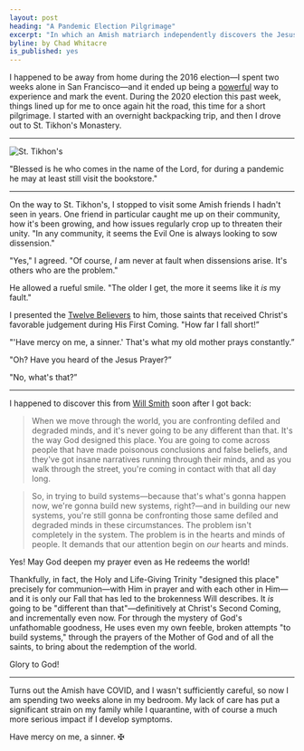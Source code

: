 ```yaml
---
layout: post
heading: "A Pandemic Election Pilgrimage"
excerpt: "In which an Amish matriarch independently discovers the Jesus Prayer, and Will Smith nearly preaches the Gospel."
byline: by Chad Whitacre
is_published: yes
---
```


I happened to be away from home during the 2016 election—I spent two weeks
alone in San Francisco—and it ended up being a
[powerful](https://github.com/gratipay/inside.gratipay.com/issues/867#issuecomment-260093913)
way to experience and mark the event. During the 2020 election this past week,
things lined up for me to once again hit the road, this time for a short
pilgrimage. I started with an overnight backpacking trip, and then I drove out
to St. Tikhon's Monastery. 

---

![St. Tikhon's](../st-tikhons-gate.jpg)
<div class="caption">"Blessed is he who comes in the name of the Lord, for during a pandemic he may at least still visit the bookstore."</div>

---

On the way to St. Tikhon's, I stopped to visit some Amish friends I hadn't seen
in years. One friend in particular caught me up on their community, how it's
been growing, and how issues regularly crop up to threaten their unity.  "In
any community, it seems the Evil One is always looking to sow dissension."

"Yes," I agreed. "Of course, _I_ am never at fault when dissensions arise. It's
others who are the problem."

He allowed a rueful smile. "The older I get, the more it seems like it _is_ my
fault."

I presented the [Twelve Believers](/the-twelve-believers/) to him, those saints
that received Christ's favorable judgement during His First Coming. "How far I
fall short!”

"'Have mercy on me, a sinner.' That's what my old mother prays constantly.”

"Oh? Have you heard of the Jesus Prayer?”

"No, what's that?”

---

I happened to discover this from [Will
Smith](https://www.youtube.com/watch?v=-nu5g3AiO4U#t=10m22s) soon after I got
back: 

> When we move through the world, you are confronting defiled and degraded
minds, and it's never going to be any different than that. It's the way God
designed this place. You are going to come across people that have made
poisonous conclusions and false beliefs, and they've got insane narratives
running through their minds, and as you walk through the street, you're coming
in contact with that all day long.

> So, in trying to build systems—because that's what's gonna happen now, we're
gonna build new systems, right?—and in building our new systems, you're still
gonna be confronting those same defiled and degraded minds in these
circumstances. The problem isn't completely in the system. The problem is in
the hearts and minds of people. It demands that our attention begin on _our_
hearts and minds.

Yes! May God deepen my prayer even as He redeems the world!

Thankfully, in fact, the Holy and Life-Giving Trinity "designed this place"
precisely for communion—with Him in prayer and with each other in Him—and it is
only our Fall that has led to the brokenness Will describes. It _is_ going to
be "different than that"—definitively at Christ's Second Coming, and
incrementally even now. For through the mystery of God's unfathomable goodness,
He uses even my own feeble, broken attempts "to build systems," through the
prayers of the Mother of God and of all the saints, to bring about the
redemption of the world.

Glory to God!

---

Turns out the Amish have COVID, and I wasn't sufficiently careful, so now I am
spending two weeks alone in my bedroom. My lack of care has put a significant
strain on my family while I quarantine, with of course a much more serious
impact if I develop symptoms.

Have mercy on me, a sinner. ✠
